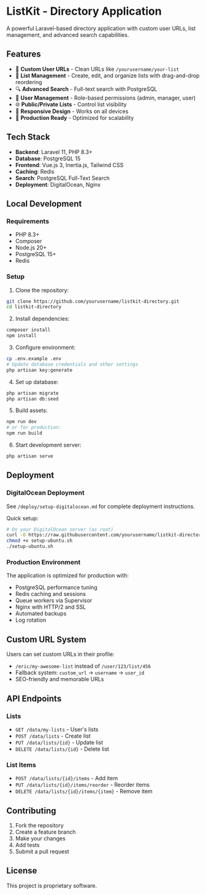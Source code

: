 # ListKit - Directory Application

A powerful Laravel-based directory application with custom user URLs, list management, and advanced search capabilities.

## Features

- 🔗 **Custom User URLs** - Clean URLs like `/yourusername/your-list`
- 📝 **List Management** - Create, edit, and organize lists with drag-and-drop reordering
- 🔍 **Advanced Search** - Full-text search with PostgreSQL
- 👥 **User Management** - Role-based permissions (admin, manager, user)
- 🌐 **Public/Private Lists** - Control list visibility
- 📱 **Responsive Design** - Works on all devices
- 🚀 **Production Ready** - Optimized for scalability

## Tech Stack

- **Backend**: Laravel 11, PHP 8.3+
- **Database**: PostgreSQL 15
- **Frontend**: Vue.js 3, Inertia.js, Tailwind CSS
- **Caching**: Redis
- **Search**: PostgreSQL Full-Text Search
- **Deployment**: DigitalOcean, Nginx

## Local Development

### Requirements
- PHP 8.3+
- Composer
- Node.js 20+
- PostgreSQL 15+
- Redis

### Setup

1. Clone the repository:
```bash
git clone https://github.com/yourusername/listkit-directory.git
cd listkit-directory
```

2. Install dependencies:
```bash
composer install
npm install
```

3. Configure environment:
```bash
cp .env.example .env
# Update database credentials and other settings
php artisan key:generate
```

4. Set up database:
```bash
php artisan migrate
php artisan db:seed
```

5. Build assets:
```bash
npm run dev
# or for production:
npm run build
```

6. Start development server:
```bash
php artisan serve
```

## Deployment

### DigitalOcean Deployment

See `/deploy/setup-digitalocean.md` for complete deployment instructions.

Quick setup:
```bash
# On your DigitalOcean server (as root)
curl -O https://raw.githubusercontent.com/yourusername/listkit-directory/main/deploy/setup-ubuntu.sh
chmod +x setup-ubuntu.sh
./setup-ubuntu.sh
```

### Production Environment

The application is optimized for production with:
- PostgreSQL performance tuning
- Redis caching and sessions
- Queue workers via Supervisor
- Nginx with HTTP/2 and SSL
- Automated backups
- Log rotation

## Custom URL System

Users can set custom URLs in their profile:
- `/eric/my-awesome-list` instead of `/user/123/list/456`
- Fallback system: `custom_url` → `username` → `user_id`
- SEO-friendly and memorable URLs

## API Endpoints

### Lists
- `GET /data/my-lists` - User's lists
- `POST /data/lists` - Create list
- `PUT /data/lists/{id}` - Update list
- `DELETE /data/lists/{id}` - Delete list

### List Items
- `POST /data/lists/{id}/items` - Add item
- `PUT /data/lists/{id}/items/reorder` - Reorder items
- `DELETE /data/lists/{id}/items/{item}` - Remove item

## Contributing

1. Fork the repository
2. Create a feature branch
3. Make your changes
4. Add tests
5. Submit a pull request

## License

This project is proprietary software.
